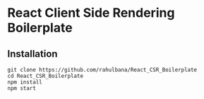 # React Client Side Rendering Boilerplate

## Installation


```
git clone https://github.com/rahulbana/React_CSR_Boilerplate
cd React_CSR_Boilerplate
npm install
npm start
```
